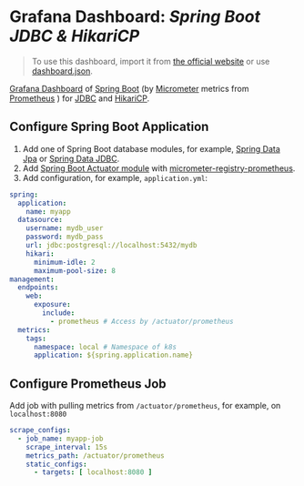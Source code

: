 # Grafana Dashboard: _Spring Boot JDBC & HikariCP_

> To use this dashboard, import it from
> [the official website](https://grafana.com/grafana/dashboards/20729-spring-boot-jdbc-hikaricp)
> or use
> [dashboard.json](dashboard.json).

[Grafana Dashboard](https://grafana.com/docs/grafana/latest/dashboards)
of
[Spring Boot](https://spring.io/projects/spring-boot)
(by
[Micrometer](https://micrometer.io)
metrics from
[Prometheus](https://prometheus.io)
) for
[JDBC](https://en.wikipedia.org/wiki/Java_Database_Connectivity)
and
[HikariCP](https://github.com/brettwooldridge/HikariCP).

## Configure Spring Boot Application

1. Add one of Spring Boot database modules, for example,
   [Spring Data Jpa](https://spring.io/projects/spring-data-jpa)
   or
   [Spring Data JDBC](https://spring.io/projects/spring-data-jdbc).
2. Add
   [Spring Boot Actuator module](https://docs.spring.io/spring-boot/docs/current/reference/html/actuator.html)
   with
   [micrometer-registry-prometheus](https://docs.spring.io/spring-boot/docs/current/reference/html/actuator.html#actuator.endpoints).
3. Add configuration, for example, `application.yml`:

```yaml
spring:
  application:
    name: myapp
  datasource:
    username: mydb_user
    password: mydb_pass
    url: jdbc:postgresql://localhost:5432/mydb
    hikari:
      minimum-idle: 2
      maximum-pool-size: 8
management:
  endpoints:
    web:
      exposure:
        include:
          - prometheus # Access by /actuator/prometheus
  metrics:
    tags:
      namespace: local # Namespace of k8s
      application: ${spring.application.name}
```

## Configure Prometheus Job

Add job with pulling metrics from `/actuator/prometheus`,
for example, on `localhost:8080`

```yaml
scrape_configs:
  - job_name: myapp-job
    scrape_interval: 15s
    metrics_path: /actuator/prometheus
    static_configs:
      - targets: [ localhost:8080 ]
```

